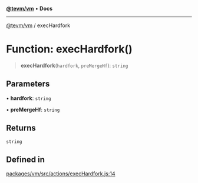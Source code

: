 [**@tevm/vm**](../README.md) • **Docs**

***

[@tevm/vm](../globals.md) / execHardfork

# Function: execHardfork()

> **execHardfork**(`hardfork`, `preMergeHf`): `string`

## Parameters

• **hardfork**: `string`

• **preMergeHf**: `string`

## Returns

`string`

## Defined in

[packages/vm/src/actions/execHardfork.js:14](https://github.com/qbzzt/tevm-monorepo/blob/main/packages/vm/src/actions/execHardfork.js#L14)
